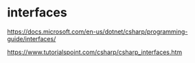 # interfaces

https://docs.microsoft.com/en-us/dotnet/csharp/programming-guide/interfaces/

https://www.tutorialspoint.com/csharp/csharp_interfaces.htm